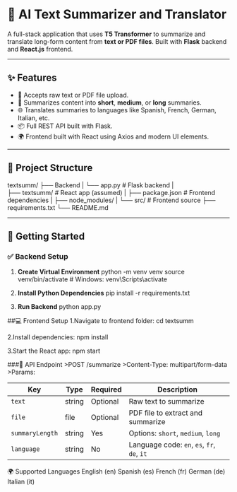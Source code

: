 # 🧠 AI Text Summarizer and Translator

A full-stack application that uses **T5 Transformer** to summarize and translate long-form content from **text or PDF files**. Built with **Flask** backend and **React.js** frontend.

---

## ✨ Features

- 📄 Accepts raw text or PDF file upload.
- 📝 Summarizes content into **short**, **medium**, or **long** summaries.
- 🌐 Translates summaries to languages like Spanish, French, German, Italian, etc.
- 📦 Full REST API built with Flask.
- 🌍 Frontend built with React using Axios and modern UI elements.

---

## 📂 Project Structure

textsumm/
├── Backend
|   └──  app.py             # Flask backend
|    
├── textsumm/              # React app (assumed)
|    ├── package.json       # Frontend dependencies
|    ├── node_modules/
|    └── src/               # Frontend source
├── requirements.txt
└── README.md


---

## 🚀 Getting Started

### ✅ Backend Setup

1. **Create Virtual Environment**
python -m venv venv
source venv/bin/activate  # Windows: venv\Scripts\activate

2. **Install Python Dependencies**
pip install -r requirements.txt

3. **Run Backend**
python app.py

##💻 Frontend Setup
1.Navigate to frontend folder:
cd textsumm

2.Install dependencies:
npm install

3.Start the React app:
npm start

###🔌 API Endpoint
    >POST /summarize
    >Content-Type: multipart/form-data
    >Params:

| Key            | Type    | Required | Description                            |
|----------------|---------|----------|----------------------------------------|
| `text`         | string  | Optional | Raw text to summarize                  |
| `file`         | file    | Optional | PDF file to extract and summarize      |
| `summaryLength`| string  | Yes      | Options: `short`, `medium`, `long`     |
| `language`     | string  | No       | Language code: `en`, `es`, `fr`, `de`, `it` |

🌍 Supported Languages
English (en)
Spanish (es)
French (fr)
German (de)
Italian (it)

